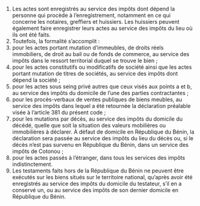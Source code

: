 1) Les actes sont enregistrés au service des impôts dont dépend la personne qui procède à l’enregistrement, notamment en ce qui concerne les notaires, greffiers et huissiers.
Les huissiers peuvent également faire enregistrer leurs actes au service des impôts du lieu où ils ont été faits.
2) Toutefois, la formalité s’accomplit :
1) pour les actes portant mutation d’immeubles, de droits réels immobiliers, de
droit au bail ou de fonds de commerce, au service des impôts dans le ressort territorial duquel se trouve le bien ;
2) pour les actes constitutifs ou modificatifs de société ainsi que les actes portant
mutation de titres de sociétés, au service des impôts dont dépend la société ;
3) pour les actes sous seing privé autres que ceux visés aux points a et b, au
service des impôts du domicile de l’une des parties contractantes ;
4) pour les procès-verbaux de ventes publiques de biens meubles, au service
des impôts dans lequel a été retournée la déclaration préalable visée à l’article 381 du présent code ;
5) pour les mutations par décès, au service des impôts du domicile du décédé,
quelle que soit la situation des valeurs mobilières ou immobilières à déclarer. À défaut de domicile en République du Bénin, la déclaration sera passée au service des impôts du lieu du décès ou, si le décès n’est pas survenu en République du Bénin, dans un service des impôts de Cotonou ;
6) pour  les  actes  passés  à  l’étranger,  dans  tous  les  services  des  impôts
indistinctement.
3) Les testaments faits hors de la République du Bénin ne peuvent être exécutés sur
les biens situés sur le territoire national, qu’après avoir été enregistrés au service des impôts du domicile du testateur, s’il en a conservé un, ou au service des impôts de son dernier domicile en République du Bénin.